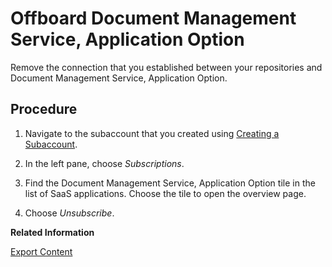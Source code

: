 <!-- loio8916cd59a63440c29041f3b936815baf -->

# Offboard Document Management Service, Application Option

Remove the connection that you established between your repositories and Document Management Service, Application Option.



## Procedure

1.  Navigate to the subaccount that you created using [Creating a Subaccount](../web-app-guide/creating-a-subaccount-53452a7.md).

2.  In the left pane, choose *Subscriptions*.

3.  Find the Document Management Service, Application Option tile in the list of SaaS applications. Choose the tile to open the overview page.

4.  Choose *Unsubscribe*.


**Related Information**  


[Export Content](export-content-1e89de4.md "Export the content of repositories created in the Document Management Service, Application Option.")

